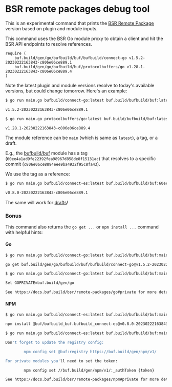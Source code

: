 # BSR remote packages debug tool

This is an experimental command that prints the [BSR Remote Package](https://docs.buf.build/bsr/remote-packages/overview) version based on plugin and module inputs.

This command uses the BSR Go module proxy to obtain a client and hit the BSR API endpoints to
resolve references.

```
require (
	buf.build/gen/go/bufbuild/buf/bufbuild/connect-go v1.5.2-20230222163843-c806e06ce889.1
	buf.build/gen/go/bufbuild/buf/protocolbuffers/go v1.28.1-20230222163843-c806e06ce889.4
)
```

Note the latest plugin and module versions resolve to today's available versions, but could change
tomorrow. Here's an example:

```sh
$ go run main.go bufbuild/connect-go:latest buf.build/bufbuild/buf:latest | jq -r .version

v1.5.2-20230222163843-c806e06ce889.1

$ go run main.go protocolbuffers/go:latest buf.build/bufbuild/buf:latest | jq -r .version

v1.28.1-20230222163843-c806e06ce889.4
```

The module reference can be `main` (which is same as `latest`), a tag, or a draft.

E.g., the [bufbuild/buf](https://buf.build/bufbuild/buf) module has a tag (`60ee4a1ad9fe22392fea98967d858de8f15131ac`) that
resolves to a specific commit (`c806e06ce8894eee9ba4932f95c8fa43`).

We use the tag as a reference:

```sh
$ go run main.go bufbuild/connect-es:latest buf.build/bufbuild/buf:60ee4a1ad9fe22392fea98967d858de8f15131ac | jq -r .version

v0.8.0-20230222163843-c806e06ce889.1
```

The same will work for [drafts](https://docs.buf.build/bsr/overview#referencing-a-module)!

### Bonus

This command also returns the `go get ...` or `npm install ...` command with helpful hints:

#### Go

```sh
$ go run main.go bufbuild/connect-go:latest buf.build/bufbuild/buf:main | jq -r .command

go get buf.build/gen/go/bufbuild/buf/bufbuild/connect-go@v1.5.2-20230222163843-c806e06ce889.1

$ go run main.go bufbuild/connect-go:latest buf.build/bufbuild/buf:main | jq -r .hint

Set GOPRIVATE=buf.build/gen/go

See https://docs.buf.build/bsr/remote-packages/go#private for more details.
```

#### NPM

```sh
$ go run main.go bufbuild/connect-es:latest buf.build/bufbuild/buf:main | jq -r .command

npm install @buf/bufbuild_buf.bufbuild_connect-es@v0.8.0-20230222163843-c806e06ce889.1

$ go run main.go bufbuild/connect-es:latest buf.build/bufbuild/buf:main | jq -r .hint

Don't forget to update the registry config:

        npm config set @buf:registry https://buf.build/gen/npm/v1/

For private modules you'll need to set the token:

        npm config set //buf.build/gen/npm/v1/:_authToken {token}

See https://docs.buf.build/bsr/remote-packages/npm#private for more details.
```
